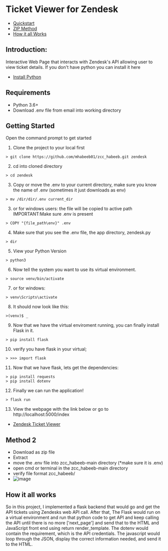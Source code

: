 # Ticket Viewer for Zendesk 
* [Quickstart](#Getting-Started)
* [ZIP Method](#Method-2)
* [How it all Works](#How-it-all-works)



## Introduction: 
Interactive Web Page that interacts with Zendesk's API allowing user to view ticket details. If you don't have python you can install it here
- [Install Python](https://www.python.org/downloads/)

## Requirements
- Python 3.6+
- Download .env file from email into working directory

## Getting Started
Open the command prompt to get started

1. Clone the project to your local first
```
> git clone https://github.com/mhabeeb01/zcc_habeeb.git zendesk
```
2. cd into cloned directory 
```
> cd zendesk
```
3. Copy or move the .env to your current directory, make sure you know the name of .env (sometimes it just downloads as env)
```
> mv /dir/dir/.env current_dir
```
3. or for windows users: the file will be copied to active path IMPORTANT:Make sure .env is present
```
> COPY "{file_path\env}" .env
``` 
4. Make sure that you see the .env file, the app directory, zendesk.py
```
> dir
```
5. View your Python Version
```
> python3
```
6. Now tell the system you want to use its virtual environment.
```
> source venv/bin/activate
```
7. or for windows:
```
> venv\Scripts\activate
```
8. It should now look like this:
```
>(venv)$ _
```
9. Now that we have the virtual enviroment running, you can finally install Flask in it.
```
> pip install flask
```
10. verify you have flask in your virtual;
```
> >>> import flask
```

11. Now that we have flask, lets get the dependencies:
```
> pip install requests
> pip install dotenv
```
12. Finally we can run the application!
```
> flask run
```
13. View the webpage with the link below or go to http://localhost:5000/index

- [Zendesk Ticket Viewer](http://localhost:5000/index)


## Method 2
- Download as zip file
- Extract
- move the .env file into zcc_habeeb-main directory (*make sure it is .env)
- open cmd or terminal in the zcc_habeeb-main directory 
- verify file format zcc_habeeb/
- ![image](https://user-images.githubusercontent.com/83475870/128088825-ec80678c-9980-4163-b81b-dd4d27ce4e2a.png)

## How it all works
So in this project, I implemented a flask backend that would go and get the API tickets using Zendesks web API call. After that, The Flask would run on a virtual environment and run that python code to get API and keep calling the API until there is no more ['next_page'] and send that to the HTML and JavaScript front end using return render_template. The dotenv would contain the requirement, which is the API credentials. The javascript would loop through the JSON, display the correct information needed, and send it to the HTML.  

                      

